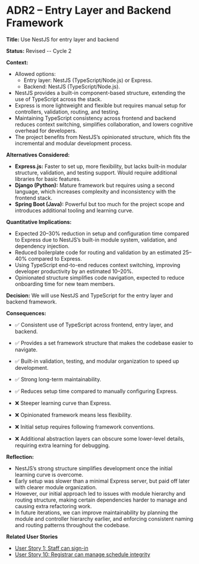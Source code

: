 # ADR2 – Entry Layer and Backend Framework

**Title:** Use NestJS for entry layer and backend

**Status:** Revised -- Cycle 2

**Context:**  
- Allowed options:  
  - Entry layer: NestJS (TypeScript/Node.js) or Express.  
  - Backend: NestJS (TypeScript/Node.js).  
- NestJS provides a built-in component-based structure, extending the use of TypeScript across the stack.  
- Express is more lightweight and flexible but requires manual setup for controllers, validation, routing, and testing.  
- Maintaining TypeScript consistency across frontend and backend reduces context switching, simplifies collaboration, and lowers cognitive overhead for developers.  
- The project benefits from NestJS’s opinionated structure, which fits the incremental and modular development process. 

**Alternatives Considered:**  
- **Express.js:** Faster to set up, more flexibility, but lacks built-in modular structure, validation, and testing support. Would require additional libraries for basic features.  
- **Django (Python):** Mature framework but requires using a second language, which increases complexity and inconsistency with the frontend stack.  
- **Spring Boot (Java):** Powerful but too much for the project scope and introduces additional tooling and learning curve.

**Quantitative Implications:**  
- Expected 20–30% reduction in setup and configuration time compared to Express due to NestJS’s built-in module system, validation, and dependency injection.  
- Reduced boilerplate code for routing and validation by an estimated 25–40% compared to Express.  
- Using TypeScript end-to-end reduces context switching, improving developer productivity by an estimated 10–20%.  
- Opinionated structure simplifies code navigation, expected to reduce onboarding time for new team members.

**Decision:**
We will use NestJS and TypeScript for the entry layer and backend framework.  

**Consequences:**  
- ✅ Consistent use of TypeScript across frontend, entry layer, and backend.  
- ✅ Provides a set framework structure that makes the codebase easier to navigate.  
- ✅ Built-in validation, testing, and modular organization to speed up development.  
- ✅ Strong long-term maintainability.  
- ✅ Reduces setup time compared to manually configuring Express.  

- ❌ Steeper learning curve than Express.  
- ❌ Opinionated framework means less flexibility.  
- ❌ Initial setup requires following framework conventions.  
- ❌ Additional abstraction layers can obscure some lower-level details, requiring extra learning for debugging.

**Reflection:**  
- NestJS’s strong structure simplifies development once the initial learning curve is overcome.  
- Early setup was slower than a minimal Express server, but paid off later with clearer module organization.  
- However, our initial approach led to issues with module hierarchy and routing structure, making certain dependencies harder to manage and causing extra refactoring work.  
- In future iterations, we can improve maintainability by planning the module and controller hierarchy earlier, and enforcing consistent naming and routing patterns throughout the codebase.

**Related User Stories**
- [User Story 1: Staff can sign-in](https://gitlab.csc.uvic.ca/courses/2025091/SENG350_COSI/teams/group_10_proj/-/issues/1)
- [User Story 10: Registrar can manage schedule integrity](https://gitlab.csc.uvic.ca/courses/2025091/SENG350_COSI/teams/group_10_proj/-/issues/24)